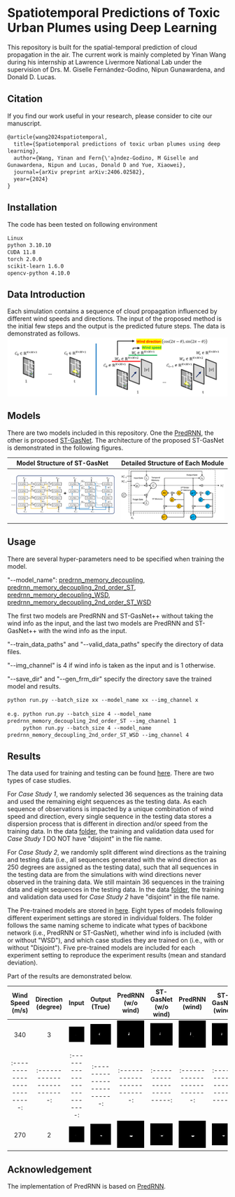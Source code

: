 # Spatiotemporal Predictions of Toxic Urban Plumes using Deep Learning

This repository is built for the spatial-temporal prediction of cloud propagation in the air. The current work is mainly completed by Yinan Wang during his internship at Lawrence Livermore National Lab under the supervision of Drs. M. Giselle Fernández-Godino, Nipun Gunawardena, and Donald D. Lucas.


## Citation

If you find our work useful in your research, please consider to cite our manuscript.

```
@article{wang2024spatiotemporal,
  title={Spatiotemporal predictions of toxic urban plumes using deep learning},
  author={Wang, Yinan and Fern{\'a}ndez-Godino, M Giselle and Gunawardena, Nipun and Lucas, Donald D and Yue, Xiaowei},
  journal={arXiv preprint arXiv:2406.02582},
  year={2024}
}
```

## Installation

The code has been tested on following environment

```
Linux
python 3.10.10
CUDA 11.8
torch 2.0.0
scikit-learn 1.6.0
opencv-python 4.10.0
```

## Data Introduction

Each simulation contains a sequence of cloud propagation influenced by different wind speeds and directions. The input of the proposed method is the initial few steps and the output is the predicted future steps. The data is demonstrated as follows.
![data](./Images/Inputs.png)


## Models

There are two models included in this repository. One the [PredRNN](https://github.com/thuml/predrnn-pytorch), the other is proposed [ST-GasNet](./ST-GasNet/core/models/predrnn_memory_decoupling_2nd_order_ST.py). The architecture of the proposed ST-GasNet is demonstrated in the following figures. 

Model Structure of ST-GasNet |  Detailed Structure of Each Module
:-------------------------:|:-------------------------:
![model_arc](./Images/GasNet_Structure.png)  |  ![module_arc](./Images/GasNet_Module.png)



## Usage

There are several hyper-parameters need to be specified when training the model.

"--model_name": [predrnn_memory_decoupling](./ST-GasNet/core/models/predrnn_memory_decoupling.py), [predrnn_memory_decoupling_2nd_order_ST](./ST-GasNet/core/models/predrnn_memory_decoupling_2nd_order_ST), [predrnn_memory_decoupling_WSD](./ST-GasNet/core/models/predrnn_memory_decoupling_WSD.py), [predrnn_memory_decoupling_2nd_order_ST_WSD](./ST-GasNet/core/models/predrnn_memory_decoupling_2nd_order_ST_WSD)

The first two models are PredRNN and ST-GasNet++ without taking the wind info as the input, and the last two models are PredRNN and ST-GasNet++ with the wind info as the input.

"--train_data_paths" and "--valid_data_paths" specify the directory of data files.

"--img_channel" is 4 if wind info is taken as the input and is 1 otherwise.

"--save_dir" and "--gen_frm_dir" specify the directory save the trained model and results.

```
python run.py --batch_size xx --model_name xx --img_channel x

e.g. python run.py --batch_size 4 --model_name predrnn_memory_decoupling_2nd_order_ST --img_channel 1
     python run.py --batch_size 4 --model_name predrnn_memory_decoupling_2nd_order_ST_WSD --img_channel 4
```

## Results

The data used for training and testing can be found [here](./Data). There are two types of case studies. 

For *Case Study 1*, we randomly selected 36 sequences as the training data and used the remaining eight sequences as the testing data. As each sequence of observations is impacted by a unique combination of wind speed and direction, every single sequence in the testing data stores a dispersion process that is different in direction and/or speed from the training data. In the data [folder](./Data), the training and validation data used for *Case Study 1* DO NOT have "disjoint" in the file name.

For *Case Study 2*, we randomly split different wind directions as the training and testing data (i.e., all sequences generated with the wind direction as 250 degrees are assigned as the testing data), such that all sequences in the testing data are from the simulations with wind directions never observed in the training data. We still maintain 36 sequences in the training data and eight sequences in the testing data. In the data [folder](./Data), the training and validation data used for *Case Study 2* have "disjoint" in the file name.

The Pre-trained models are stored in [here](./Pretrained_Models). Eight types of models following different experiment settings are stored in individual folders. The folder follows the same naming scheme to indicate what types of backbone network (i.e., PredRNN or ST-GasNet), whether wind info is included (with or without "WSD"), and which case studies they are trained on (i.e., with or without "Disjoint"). Five pre-trained models are included for each experiment setting to reproduce the experiment results (mean and standard deviation).

Part of the results are demonstrated below.

Wind Speed (m/s) | Direction (degree) | Input |  Output (True) |  PredRNN (w/o wind) |  ST-GasNet (w/o wind) |  PredRNN (wind) |  ST-GasNet (wind)
:-------------------------:|:-------------------------:|:-------------------------:|:-------------------------:|:-------------------------:|:-------------------------:|:-------------------------:|:-------------------------:
340 | 3 |  ![1-1](./Images/1-1.gif)  |  ![1-2](./Images/1-2.gif)  |  ![1-3](./Images/1-3.gif)  |  ![1-4](./Images/1-4.gif)  |  ![1-5](./Images/1-5.gif)  |  ![1-6](./Images/1-6.gif)
:-------------------------:|:-------------------------:|:-------------------------:|:-------------------------:|:-------------------------:|:-------------------------:|:-------------------------:|:-------------------------:
270 | 2 |  ![2-1](./Images/2-1.gif)  |  ![2-2](./Images/2-2.gif)  |  ![2-3](./Images/2-3.gif)  |  ![2-4](./Images/2-4.gif)  |  ![2-5](./Images/2-5.gif)  |  ![2-6](./Images/2-6.gif)

## Acknowledgement

The implementation of PredRNN is based on [PredRNN](https://github.com/thuml/predrnn-pytorch).



